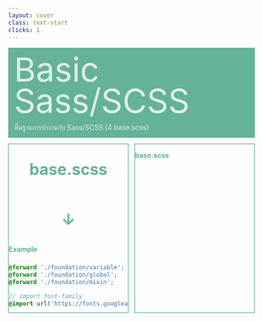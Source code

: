 ```yaml
---
layout: cover
class: text-start
clicks: 1
---
```


<PageNumber :page="$page" />

<div v-click="[0, 2]" class="custom-background-title">
  <p class="custom-title"> Basic Sass/SCSS </p>
  <p class="custom-sub-title"> พื้นฐานการทำงานกับ Sass/SCSS (4 base.scss) </p>
</div>
<div class="custom-container">
  <div
    v-click="[1, 2]"
    v-motion
    :initial="{ x: -400 }"
    :enter="{ x: 0 }"
    :leave="{ x: 400 }"
    class="custom-height-box custom-border-box pa-3"
  >
    <div class="mt-4">
      <div class="custom-display-title-side-page ml-5 mt-28 mb-45">
        <p class="custom-title-side-page"> base.scss </p>
        <p class="custom-title-side-page"> ↓ </p>
      </div>
      <div class="custom-display-box-title">
        <p class="custom-display-subtitle-content-list">
          <span class="custom-subtitle-list"> Example </span>
          <span class="custom-content-list"> base.scss </span>
        </p>
      </div>
<div class="custom-code-block mb-17">

```scss
@forward './foundation/variable';
@forward './foundation/global';
@forward './foundation/mixin';

// import font-family
@import url('https://fonts.googleapis.com/css2?family=Sarabun:ital,wght@0,100;0,200;0,300;0,400;0,500;0,600;0,700;0,800;1,100;1,200;1,300;1,400;1,500;1,600;1,700;1,800&display=swap');

```

</div>
    </div>
  </div>
  <div
    v-click="[1, 2]"
    v-motion
    :initial="{ x: -400 }"
    :enter="{ x: 0 }"
    :leave="{ x: 400 }"
    class="custom-height-box custom-border-box pa-3 h-ful"
  >
    <div class="mt-28">
      <div>
        <p class="custom-subtitle-list"> base.scss </p>
        <div class="custom-content-list">
          <p> base.scss คือ ไฟล์หลักสำหรับรวบรวม _global _variable และ _mixin ก่อนหน้า และเป็นไฟล์ global ในการ import font-family และอื่นๆที่เกี่ยวกับ scss
          </p>
        </div>
      </div>
    </div>
  </div>
</div>

<style scoped>
.slidev-layout {
  padding: 28px;
  background: #35485d;
  z-index: 2;
  ::-webkit-scrollbar {
    width: 4px !important;
    height: 4px !important;
  }
  ::-webkit-scrollbar-thumb {
    border-radius: 8px !important;
    background: grey !important;
  }
  ::-webkit-scrollbar-track {
    background: transparent !important;
  }
}
.slidev-layout pre {
  width: 426px;
  overflow: auto;
}
.slidev-code-wrapper .line {
  padding-right: 20px;
}
.custom-background-title {
  background-color: #3fa17b;
  padding: 12px;
  opacity: 0.8;
}
.custom-title {
  font-size: 68px;
  line-height: 4rem;
  margin: 0;
}
.custom-sub-title {
  margin-bottom: 0;
}
.custom-container {
  display: grid;
  grid-template-columns: 3fr 3fr;
  gap: 12px;
  padding-top: 12px;
}
.custom-height-box {
  max-height: 344px;
  height: 344px;
  overflow-y: auto;
  overflow-x: hidden;
}
.custom-border-box {
  border: 1px;
  border-style: solid;
  border-color: #3fa17b;
}
.custom-subtitle-list {
  display: block;
  font-weight: bold;
  color: #3fa17b !important;
}
.custom-display-title-side-page {
  display: flex;
  flex-direction: column;
  align-items: center;
  justify-content: center;
}
.custom-title-side-page {
  font-size: 32px;
  font-weight: bold;
  color: #3fa17b !important;
}
.custom-content-list p {
  margin: 0
}
.custom-display-box-title {
  display: flex;
  justify-content: start;
}
.custom-display-subtitle-content-list {
  display: flex;
  justify-content: space-between;
  width: 100%;
  margin: 0;
  margin-bottom: 8px
}
.custom-code-block {
  display: flex;
  flex-direction: column;
  align-items: start;
  justify-content: start;
  text-align: start;
}
p {
  color: white !important;
  opacity: 0.8 !important;
}
</style>

<!--
โดยในระบบนี้เราจะใช้ SCSS เป็นหลัก
-->